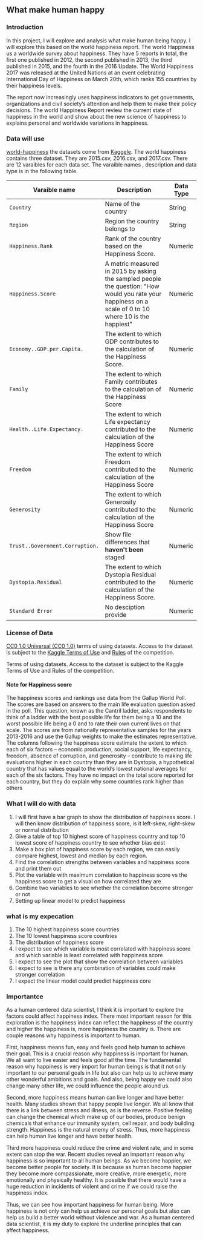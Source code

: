 ## What make human happy

### Introduction 
  In this project, I will explore and analysis what make human being happy. I will explore this based on the world happiness report. The world Happiness us a worldwide survey about happiness. They have 5 reports in total, the first one published in 2012, the second published in 2013, the third published in 2015, and the fourth in the 2016 Update. The World Happiness 2017 was released at the United Nations at an event celebrating International Day of Happiness on March 20th,  which ranks 155 countries by their happiness levels.
  
  The report now increasingly uses happiness indicators to get governments, organizations and civil society’s attention and help them to make their policy decisions. The world Happiness Report review the current state of happiness in the world and show about the new science of happiness to explains personal and worldwide variations in happiness. 


### Data will use 
[world-happiness](https://www.kaggle.com/unsdsn/world-happiness/data) the datasets come from [Kaggele](www.kaggele.com). The world happiness contains three dataset. They are 2015.csv, 2016.csv, and 2017.csv. There are 12 varaibles for each data set. The varaible names , description and data type is in the following table. 


| Varaible name  | Description | Data Type |
| --- | --- | --- |
| `Country` | Name of the country | String |
| `Region` | Region the country belongs to | String |
| `Happiness.Rank` | Rank of the country based on the Happiness Score. | Numeric |
| `Happiness.Score` | A metric measured in 2015 by asking the sampled people the question: "How would you rate your happiness on a scale of 0 to 10 where 10 is the happiest" | Numeric |
| `Economy..GDP.per.Capita.` | The extent to which GDP contributes to the calculation of the Happiness Score. | Numeric |
| `Family` | The extent to which Family contributes to the calculation of the Happiness Score | Numeric |
| `Health..Life.Expectancy.` | The extent to which Life expectancy contributed to the calculation of the Happiness Score | Numeric |
| `Freedom` | The extent to which Freedom contributed to the calculation of the Happiness Score | Numeric |
| `Generosity` |The extent to which Generosity contributed to the calculation of the Happiness Score | Numeric |
| `Trust..Government.Corruption.` | Show file differences that **haven't been** staged | Numeric |
| `Dystopia.Residual` | The extent to which Dystopia Residual contributed to the calculation of the Happiness Score. | Numeric|
| `Standard Error` | No desciption provide | Numeric|

### License of Data
[CC0 1.0 Universal (CC0 1.0)](https://creativecommons.org/publicdomain/zero/1.0/)
terms of using datasets. Access to the dataset is subject to the [Kaggle Terms of Use](https://www.kaggle.com/terms) and [Rules](https://www.kaggle.com/c/expedia-hotel-recommendations/rules) of the competition.

Terms of using datasets. Access to the dataset is subject to the Kaggle Terms of Use and Rules of the competition.

#### Note for Happiness score
The happiness scores and rankings use data from the Gallup World Poll. The scores are based on answers to the main life evaluation question asked in the poll. This question, known as the Cantril ladder, asks respondents to think of a ladder with the best possible life for them being a 10 and the worst possible life being a 0 and to rate their own current lives on that scale. The scores are from nationally representative samples for the years 2013-2016 and use the Gallup weights to make the estimates representative. The columns following the happiness score estimate the extent to which each of six factors – economic production, social support, life expectancy, freedom, absence of corruption, and generosity – contribute to making life evaluations higher in each country than they are in Dystopia, a hypothetical country that has values equal to the world’s lowest national averages for each of the six factors. They have no impact on the total score reported for each country, but they do explain why some countries rank higher than others



### What I will do with data 
1.	I will first have a bar graph to show the distribution of happiness score. I will then know distribution of happiness score, is it left-skew, right-skew or normal distribution
2.	Give a table of top 10 highest score of happiness country and top 10 lowest score of happiness country to see whether bias exist
3.	Make a box plot of happiness score by each region, we can easily compare highest, lowest and median by each region. 
4.	Find the correlation strengths between variables and happiness score and print them out
5.	Plot the variable with maximum correlation to happiness score vs the happiness score to get a visual on how correlated they are
6.	Combine two variables to see whether the correlation become stronger or not
7.	Setting up linear model to predict happiness

### what is my expecation
1.	The 10 highest happiness score countries
2.	The 10 lowest happiness score countries
3.	The distribution of happiness score
4.	I expect to see which variable is most correlated with happiness score and which variable is least correlated with happiness score
5.	I expect to see the plot that show the correlation between variables 
6.	I expect to see is there any combination of variables could make stronger correlation
7.	I expect the linear model could predict happiness core

### Importantce

  As a human centered data scientist, I think it is important to explore the factors could affect happiness index. There most important reason for this exploration is the happiness index can reflect the happiness of the country and higher the happiness is, more happiness the country is. There are couple reasons why happiness is important to human.

  First, happiness means fun, easy and feels good help human to achieve their goal.  This is a crucial reason why happiness is important for human. We all want to live easier and feels good all the time. The fundamental reason why happiness is very import for human beings is that it not only important to our personal goals in life but also can help us to achieve many other wonderful ambitions and goals. And also, being happy we could also change many other life, we could influence the people around us. 

  Second, more happiness means human can live longer and have better health. Many studies shown that happy people live longer. We all know that there is a link between stress and illness, as is the reverse. Positive feeling can change the chemical which make up of our bodies, produce benign chemicals that enhance our immunity system, cell repair, and body building strength. Happiness is the natural enemy of stress. Thus, more happiness can help human live longer and have better health. 

  Third more happiness could reduce the crime and violent rate, and in some extent can stop the war. Recent studies reveal an important reason why happiness is so important to all human beings. As we become happier, we become better people for society. It is because as human become happier they become more compassionate, more creative, more energetic, more emotionally and physically healthy. It is possible that there would have a huge reduction in incidents of violent and crime if we could raise the happiness index.

  Thus, we can see how important happiness for human being. More happiness is not only can help us achieve our personal goals but also can help us build a better world without violence and war. As a human centered data scientist, it is my duty to explore the underline principles that can affect happiness.



